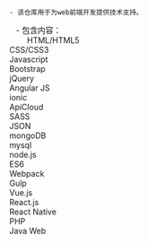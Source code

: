 #
    - 该仓库用于为web前端开发提供技术支持。
    - 包含内容： <br> &nbsp; &nbsp; &nbsp; &nbsp;
        HTML/HTML5 <br>
        CSS/CSS3 <br>
        Javascript <br>
        Bootstrap <br>
        jQuery <br>
        Angular JS <br>
        ionic <br>
        ApiCloud <br>
        SASS <br>
        JSON <br>
        mongoDB <br>
        mysql <br>
        node.js <br>
        ES6 <br>
        Webpack <br>
        Gulp <br>
        Vue.js <br>
        React.js <br>
        React Native <br>
        PHP <br>
        Java Web <br>
